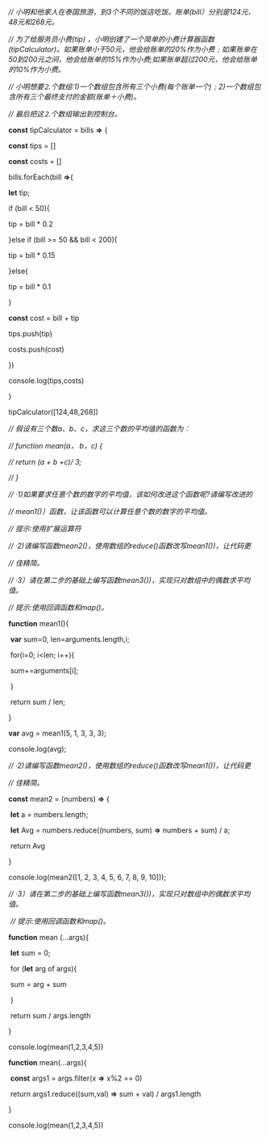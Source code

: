*// 小明和他家人在泰国旅游，到3个不同的饭店吃饭。账单(bill）分别是124元、48元和268元。*

*// 为了给服务员小费(tip) ，小明创建了一个简单的小费计算器函数(tipCalculator)。如果账单小于50元，他会给账单的20%作为小费﹔如果账单在50到200元之间，他会给账单的15%作为小费;如果账单超过200元，他会给账单的10%作为小费。*

*// 小明想要⒉个数组:1)一个数组包含所有三个小费(每个账单一个)﹔2)一个数组包含所有三个最终支付的金额(账单＋小费)。*

*// 最后把这⒉个数组输出到控制台。*

**const** tipCalculator = bills **=>** {

  **const** tips = []

  **const** costs = []

  bills.forEach(bill **=>**{

  **let** tip;

  if (bill < 50){

  tip = bill * 0.2

  }else if (bill >= 50 && bill < 200){

  tip = bill * 0.15

  }else{

  tip = bill * 0.1

  }

  **const** cost = bill + tip

  tips.push(tip)

  costs.push(cost)

  })

  console.log(tips,costs)

  }

  tipCalculator([124,48,268])



  

  

  

  *// 假设有三个数a、b、c，求这三个数的平均值的函数为︰*

  *// function mean(a， b，c) {*

  *// return (a + b +c)/ 3;*

  *// }*

  *// ·1)如果要求任意个数的数字的平均值，该如何改进这个函数呢?请编写改进的*

  *// mean1()〕函数，让该函数可以计算任意个数的数字的平均值。*

  *// 提示∶使用扩展运算符*

  *// ·2)请编写函数mean2()，使用数组的reduce()函数改写mean1())，让代码更*

  *// 佳精简。*

  *// ·3）请在第二步的基础上编写函数mean3())，实现只对数组中的偶数求平均值。*

  *// 提示:使用回调函数和map()。*



  **function** mean1(){

​    **var** sum=0, len=arguments.length,i; 

​    for(i=0; i<len; i++){

​      sum+=arguments[i];

​    }

​    return sum / len;        

   }

   **var** avg = mean1(5, 1, 3, 3, 3);    

   console.log(avg);

   

   

   

*// ·2)请编写函数mean2()，使用数组的reduce()函数改写mean1())，让代码更*

  *// 佳精简。*



   **const** mean2 = (numbers) **=>** {



​    **let** a = numbers.length;

  

​    **let** Avg = numbers.reduce((numbers, sum) **=>** numbers + sum) / a;

  

​    return Avg

  

  }

  

  console.log(mean2([1, 2, 3, 4, 5, 6, 7, 8, 9, 10]));

  

  





   *// ·3）请在第二步的基础上编写函数mean3())，实现只对数组中的偶数求平均值。*

​    *// 提示:使用回调函数和map()。*

  **function** mean (...args){

​    **let** sum = 0;

​    for (**let** arg of args){

​      sum = arg + sum

​    }

​    return sum / args.length

  }

  console.log(mean(1,2,3,4,5))



  **function** mean(...args){

​    **const** args1 = args.filter(x **=>** x%2 == 0)

​    return args1.reduce((sum,val) **=>** sum + val) / args1.length

  }

  console.log(mean(1,2,3,4,5))